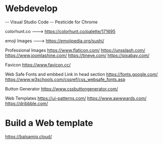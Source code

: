 # Webdevelop

-- Visual Studio Code
-- Pesticide for Chrome

colorhunt.co ---> 
https://colorhunt.co/palette/171695

emoji Images --->
https://emojipedia.org/sushi/

Professional Images
https://www.flaticon.com/
https://unsplash.com/
https://www.joomlashine.com/
https://tineye.com/
https://pixabay.com/

Favicon
https://www.favicon.cc/

Web Safe Fonts and embbed Link in head section
https://fonts.google.com/
https://www.w3schools.com/cssref/css_websafe_fonts.asp

Button Generator
https://www.cssbuttongenerator.com/

Web Templates
https://ui-patterns.com/
https://www.awwwards.com/
https://dribbble.com/

# Build a Web template
https://balsamiq.cloud/